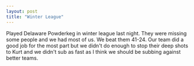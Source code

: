 ```yaml
---
layout: post
title: "Winter League"
---
```


Played Delaware Powderkeg in winter league last night. They were missing some people and we had most of us. We beat them 41-24. Our team did a good job for the most part but we didn't do enough to stop their deep shots to Kurt and we didn't sub as fast as I think we should be subbing against better teams.
